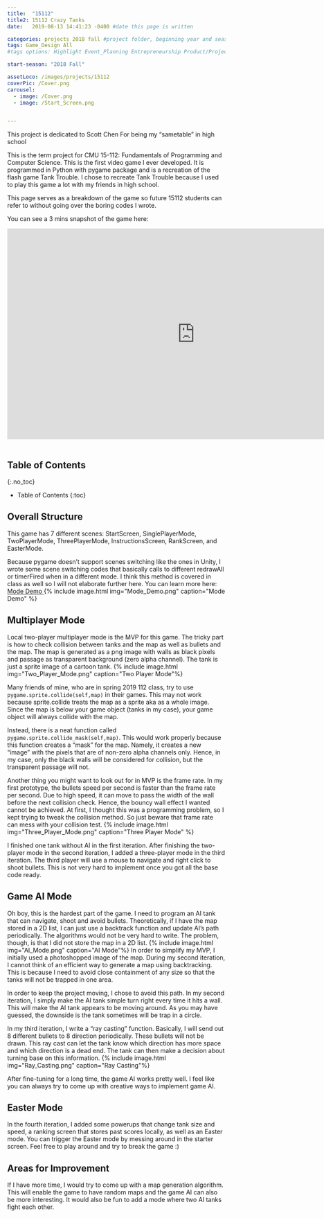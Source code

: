 ```yaml
---
title:  "15112"
title2: 15112 Crazy Tanks
date:   2019-08-13 14:41:23 -0400 #date this page is written

categories: projects 2018 fall #project folder, beginning year and season
tags: Game_Design All
#tags options: Highlight Event_Planning Entrepreneurship Product/Project_Management Game_Design Marketing Negotiation Video_Editing Web_Design

start-season: "2018 Fall"

assetLoco: /images/projects/15112
coverPic: /Cover.png
carousel:
  - image: /Cover.png
  - image: /Start_Screen.png


---
```

This project is dedicated to Scott Chen For being my “sametable” in high school

This is the term project for CMU 15-112: Fundamentals of Programming and Computer Science. This is the first video game I ever developed. It is programmed in Python with pygame package and is a recreation of the flash game Tank Trouble. I chose to recreate Tank Trouble because I used to play this game a lot with my friends in high school.

This page serves as a breakdown of the game so future 15112 students can refer to without going over the boring codes I wrote.

You can see a 3 mins snapshot of the game here:
<div class="text-center"> <iframe width="866" height="487" src="https://www.youtube.com/embed/qkijJCenGDE" frameborder="0" allow="accelerometer; autoplay; encrypted-media; gyroscope; picture-in-picture" allowfullscreen></iframe></div><br>

## Table of Contents
{:.no_toc}

* Table of Contents
{:toc}

## Overall Structure

This game has 7 different scenes: StartScreen, SinglePlayerMode, TwoPlayerMode, ThreePlayerMode, InstructionsScreen, RankScreen, and EasterMode.

Because pygame doesn’t support scenes switching like the ones in Unity, I wrote some scene switching codes that basically calls to different redrawAll or timerFired when in a different mode. I think this method is covered in class as well so I will not elaborate further here. You can learn more here:[ Mode Demo ](http://www.krivers.net/15112-s18/notes/notes-animations-demos.html)
{% include image.html img="Mode_Demo.png" caption="Mode Demo" %}

## Multiplayer Mode

Local two-player multiplayer mode is the MVP for this game. The tricky part is how to check collision between tanks and the map as well as bullets and the map. The map is generated as a png image with walls as black pixels and passage as transparent background (zero alpha channel). The tank is just a sprite image of a cartoon tank.
{% include image.html img="Two_Player_Mode.png" caption="Two Player Mode"%}

Many friends of mine, who are in spring 2019 112 class, try to use ``
pygame.sprite.collide(self,map)``
in their games. This may not work because sprite.collide treats the map as a sprite aka as a whole image. Since the map is below your game object (tanks in my case), your game object will always collide with the map.

Instead, there is a neat function called ``pygame.sprite.collide_mask(self,map)``. This would work properly because this function creates a “mask” for the map. Namely, it creates a new “image” with the pixels that are of non-zero alpha channels only. Hence, in my case, only the black walls will be considered for collision, but the transparent passage will not.

Another thing you might want to look out for in MVP is the frame rate. In my first prototype, the bullets speed per second is faster than the frame rate per second. Due to high speed, it can move to pass the width of the wall before the next collision check. Hence, the bouncy wall effect I wanted cannot be achieved. At first, I thought this was a programming problem, so I kept trying to tweak the collision method. So just beware that frame rate can mess with your collision test.
{% include image.html img="Three_Player_Mode.png" caption="Three Player Mode" %}

I finished one tank without AI in the first iteration. After finishing the two-player mode in the second iteration, I added a three-player mode in the third iteration. The third player will use a mouse to navigate and right click to shoot bullets. This is not very hard to implement once you got all the base code ready.

## Game AI Mode

Oh boy, this is the hardest part of the game. I need to program an AI tank that can navigate, shoot and avoid bullets. Theoretically, if I have the map stored in a 2D list, I can just use a backtrack function and update AI’s path periodically. The algorithms would not be very hard to write. The problem, though, is that I did not store the map in a 2D list.
{% include image.html img="AI_Mode.png" caption="AI Mode"%}
In order to simplify my MVP, I initially used a photoshopped image of the map. During my second iteration, I cannot think of an efficient way to generate a map using backtracking. This is because I need to avoid close containment of any size so that the tanks will not be trapped in one area.

In order to keep the project moving, I chose to avoid this path. In my second iteration, I simply make the AI tank simple turn right every time it hits a wall. This will make the AI tank appears to be moving around. As you may have guessed, the downside is the tank sometimes will be trap in a circle.

In my third iteration, I write a “ray casting” function. Basically, I will send out 8 different bullets to 8 direction periodically. These bullets will not be drawn. This ray cast can let the tank know which direction has more space and which direction is a dead end. The tank can then make a decision about turning base on this information.
{% include image.html img="Ray_Casting.png" caption="Ray Casting"%}

After fine-tuning for a long time, the game AI works pretty well. I feel like you can always try to come up with creative ways to implement game AI.
## Easter Mode

In the fourth iteration, I added some powerups that change tank size and speed, a ranking screen that stores past scores locally, as well as an Easter mode. You can trigger the Easter mode by messing around in the starter screen. Feel free to play around and try to break the game  :)

## Areas for Improvement

If I have more time, I would try to come up with a map generation algorithm. This will enable the game to have random maps and the game AI can also be more interesting. It would also be fun to add a mode where two AI tanks fight each other.
